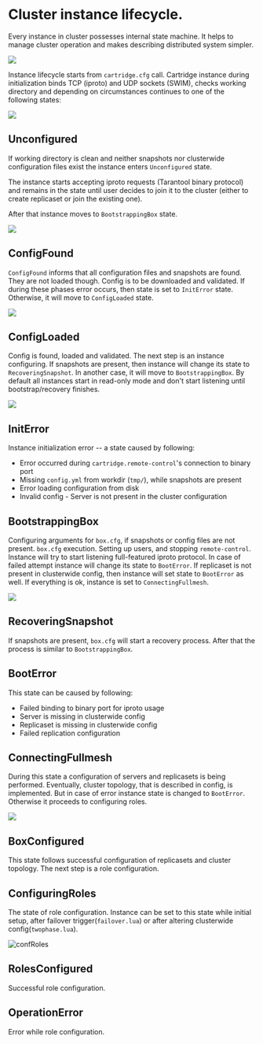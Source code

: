 # Cluster instance lifecycle.

Every instance in cluster possesses internal state machine. It helps to
manage cluster operation and makes describing distributed system
simpler.

![](images/state-machine/all.svg)

Instance lifecycle starts from `cartridge.cfg` call. Cartridge instance
during initialization binds TCP (iproto) and UDP sockets (SWIM), checks
working directory and depending on circumstances continues to one of the
following states:

![](images/state-machine/InitialState.svg)

## Unconfigured

If working directory is clean and neither snapshots nor clusterwide
configuration files exist the instance enters `Unconfigured` state.

The instance starts accepting iproto requests (Tarantool binary
protocol) and remains in the state until user decides to join it to the
cluster (either to create replicaset or join the existing one).

After that instance moves to `BootstrappingBox` state.

![](images/state-machine/Unconfigured.svg)

## ConfigFound

`ConfigFound` informs that all configuration files and snapshots are
found. They are not loaded though. Config is to be downloaded and
validated. If during these phases error occurs, then state is set to
`InitError` state. Otherwise, it  will move to `ConfigLoaded` state.

![](images/state-machine/ConfigFound.svg)

## ConfigLoaded

Config is found, loaded and validated. The next step is an instance
configuring. If snapshots are present, then instance will change its
state to `RecoveringSnapshot`.  In another case, it will move to
`BootstrappingBox`. By default all instances start in read-only mode and
don't start listening until bootstrap/recovery finishes.

![](images/state-machine/ConfigLoaded.svg)

## InitError

Instance initialization error -- a state caused by following:

- Error occurred during `cartridge.remote-control`'s connection to
  binary port
- Missing `config.yml` from workdir (`tmp/`), while snapshots are present
- Error loading configuration from disk
- Invalid config - Server is not present in the cluster configuration

## BootstrappingBox

Configuring arguments for `box.cfg`, if snapshots or config files are
not present. `box.cfg`  execution. Setting up users, and stopping
`remote-control`. Instance will try to start listening full-featured
iproto protocol. In case of failed attempt instance will change its
state to `BootError`. If replicaset is not present in clusterwide
config, then instance will set state to `BootError` as well. If
everything is ok, instance is set to `ConnectingFullmesh`.

![](images/state-machine/Recovery.svg)

## RecoveringSnapshot

If snapshots are present, `box.cfg` will start a recovery process. After
that the process is similar to `BootstrappingBox`.

## BootError

This state can be caused by following:

- Failed binding to binary port for iproto usage
- Server is missing in clusterwide config
- Replicaset is missing in clusterwide config
- Failed replication configuration

## ConnectingFullmesh

During this state a configuration of servers and replicasets is being
performed. Eventually, cluster topology, that is described in config, is
implemented. But in case of error instance state is changed to
`BootError`. Otherwise it proceeds to configuring roles.

![](images/state-machine/ConnectingFullmesh.svg)

## BoxConfigured

This state follows successful configuration of replicasets and cluster
topology. The next step is a role configuration.

## ConfiguringRoles

The state of role configuration. Instance can be set to this state while
initial setup, after failover trigger(`failover.lua`) or after altering
clusterwide config(`twophase.lua`).

![confRoles](images/state-machine/ConfiguringRoles.svg)

## RolesConfigured
Successful role configuration.

## OperationError
Error while role configuration.
